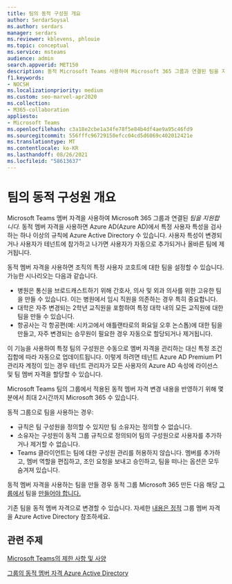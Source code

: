```yaml
---
title: 팀의 동적 구성원 개요
author: SerdarSoysal
ms.author: serdars
manager: serdars
ms.reviewer: kblevens, phlouie
ms.topic: conceptual
ms.service: msteams
audience: admin
search.appverid: MET150
description: 동적 Microsoft Teams 사용하여 Microsoft 365 그룹과 연결된 팀을 지원하는 방법을 알아보습니다.
f1.keywords:
- NOCSH
ms.localizationpriority: medium
ms.custom: seo-marvel-apr2020
ms.collection:
- M365-collaboration
appliesto:
- Microsoft Teams
ms.openlocfilehash: c3a18e2cbe1a34fe78f5e84b4df4ae9a95c46fd9
ms.sourcegitcommit: 556fffc96729150efcc04cd5d6069c402012421e
ms.translationtype: MT
ms.contentlocale: ko-KR
ms.lasthandoff: 08/26/2021
ms.locfileid: "58613637"
---
```

# <a name="overview-of-dynamic-membership-for-teams"></a>팀의 동적 구성원 개요

Microsoft Teams 멤버 자격을 사용하여 Microsoft 365 그룹과 연결된 *팀을 지원합니다.* 동적 멤버 자격을 사용하면 Azure AD(Azure AD)에서 특정 사용자 특성을 검사하는 하나 이상의 규칙에 Azure Active Directory 수 있습니다. 사용자 특성이 변경되거나 사용자가 테넌트에 참가하고 나가면 사용자가 자동으로 추가되거나 올바른 팀에 제거됩니다.

동적 멤버 자격을 사용하면 조직의 특정 사용자 코호트에 대한 팀을 설정할 수 있습니다. 가능한 시나리오는 다음과 같습니다.
- 병원은 통신을 브로드캐스트하기 위해 간호사, 의사 및 외과 의사를 위한 고유한 팀을 만들 수 있습니다. 이는 병원에서 임시 직원을 의존하는 경우 특히 중요합니다.
- 대학은 자주 변경되는 2학년 교직원을 포함하여 특정 대학 내의 모든 교직원에 대한 팀을 만들 수 있습니다.
- 항공사는 각 항공편(예: 시카고에서 애틀랜타로의 화요일 오후 논스톱)에 대한 팀을 만들고, 자주 변경되는 승무원이 필요한 경우 자동으로 할당되거나 제거됩니다.

이 기능을 사용하여 특정 팀의 구성원은 수동으로 멤버 자격을 관리하는 대신 특정 조건 집합에 따라 자동으로 업데이트됩니다. 이렇게 하려면 테넌트 Azure AD Premium P1 관리자 계정이 [](/azure/active-directory/users-groups-roles/groups-dynamic-membership) 있는 경우 테넌트 관리자가 모든 사용자의 Azure AD 속성에 라이선스 및 팀 멤버 자격을 할당할 수 있습니다.

Microsoft Teams 팀의 그룹에서 적용된 동적 멤버 자격 변경 내용을 반영하기 위해 몇 분에서 최대 2시간까지 Microsoft 365 수 있습니다.

동적 그룹으로 팀을 사용하는 경우:

- 규칙은 팀 구성원을 정의할 수 있지만 팀 소유자는 정의할 수 없습니다.
- 소유자는 구성원이 동적 그룹 규칙으로 정의되어 팀의 구성원으로 사용자를 추가하거나 제거할 수 없습니다.
- Teams 클라이언트는 팀에 대한 구성원 관리를 허용하지 않습니다. 멤버를 추가하고, 멤버 역할을 편집하고, 조인 요청을 보내고 승인하고, 팀을 떠나는 옵션은 모두 숨겨져 있습니다.

동적 멤버 자격을 사용하는 팀을 만들 경우 동적 그룹 Microsoft 365 만든 다음 해당 [그룹에서](/azure/active-directory/users-groups-roles/groups-create-rule) 팀을 [만들어야 합니다.](https://support.microsoft.com/en-us/office/create-a-team-from-an-existing-group-24ec428e-40d7-4a1a-ab87-29be7d145865)

기존 팀을 동적 멤버 자격으로 변경할 수 있습니다. 자세한 [내용은 정적](/azure/active-directory/users-groups-roles/groups-change-type) 그룹 멤버 자격을 Azure Active Directory 참조하세요.

## <a name="related-topics"></a>관련 주제

[Microsoft Teams의 제한 사항 및 사양](limits-specifications-teams.md)

[그룹의 동적 멤버 자격 Azure Active Directory](/azure/active-directory/users-groups-roles/groups-dynamic-membership)
